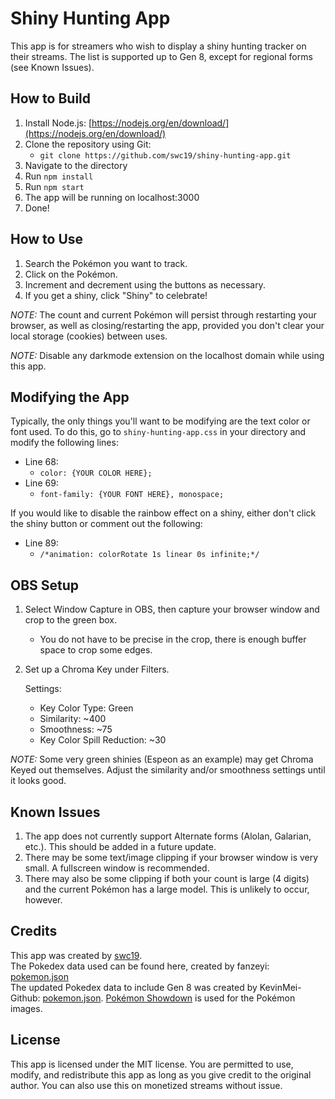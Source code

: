 # Shiny Hunting App
This app is for streamers who wish to display a shiny hunting tracker on their streams. The list is supported up to Gen 8, except for regional forms (see Known Issues).

## How to Build
1. Install Node.js: [https://nodejs.org/en/download/](https://nodejs.org/en/download/) 
2. Clone the repository using Git: 
   - `git clone https://github.com/swc19/shiny-hunting-app.git`
3. Navigate to the directory
4. Run `npm install`
5. Run `npm start`
6. The app will be running on localhost:3000
7. Done!


## How to Use
1. Search the Pokémon you want to track.
2. Click on the Pokémon.
3. Increment and decrement using the buttons as necessary.
4. If you get a shiny, click "Shiny" to celebrate!  

*NOTE:* The count and current Pokémon will persist through restarting your browser, as well as closing/restarting the app, provided you don't clear your local storage (cookies) between uses. 

*NOTE:* Disable any darkmode extension on the localhost domain while using this app.

## Modifying the App
Typically, the only things you'll want to be modifying are the text color or font used. To do this, go to `shiny-hunting-app.css` in your directory and modify the following lines:  
- Line 68: 
  - `color: {YOUR COLOR HERE};`
- Line 69: 
  - `font-family: {YOUR FONT HERE}, monospace;`

If you would like to disable the rainbow effect on a shiny, either don't click the shiny button or comment out the following:  
- Line 89: 
  - `/*animation: colorRotate 1s linear 0s infinite;*/`


## OBS Setup
1. Select Window Capture in OBS, then capture your browser window and crop to the green box.
   - You do not have to be precise in the crop, there is enough buffer space to crop some edges.
2. Set up a Chroma Key under Filters.    

   Settings: 
     - Key Color Type: Green
     - Similarity: ~400
     - Smoothness: ~75
     - Key Color Spill Reduction: ~30

*NOTE:* Some very green shinies (Espeon as an example) may get Chroma Keyed out themselves. Adjust the similarity and/or smoothness settings until it looks good.

## Known Issues
1. The app does not currently support Alternate forms (Alolan, Galarian, etc.). This should be added in a future update.
2. There may be some text/image clipping if your browser window is very small. A fullscreen window is recommended.
3. There may also be some clipping if both your count is large (4 digits) and the current Pokémon has a large model. This is unlikely to occur, however.


## Credits
This app was created by [swc19](https://github.com/swc19).  
The Pokedex data used can be found here, created by fanzeyi: [pokemon.json](https://github.com/fanzeyi/pokemon.json/blob/master/pokedex.json)  
The updated Pokedex data to include Gen 8 was created by KevinMei-Github: [pokemon.json](https://github.com/fanzeyi/pokemon.json/blob/e64c06fdc0a978a36c4138205e7b8462a07a69c8/pokedex.json).
[Pokémon Showdown](https://play.pokemonshowdown.com) is used for the Pokémon images.


## License
This app is licensed under the MIT license. You are permitted to use, modify, and redistribute this app as long as you give credit to the original author. You can also use this on monetized streams without issue.
